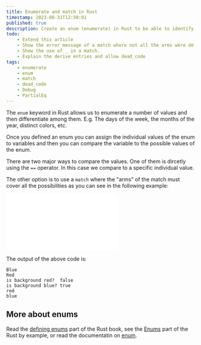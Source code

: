 ```yaml
---
title: Enumerate and match in Rust
timestamp: 2023-08-31T12:50:01
published: true
description: Create an enum (enumerate) in Rust to be able to identify distinct values from a set of values.
todo:
    - Extend this article
    - Show the error message of a match where not all the arms were defined.
    - Show the use of _ in a match.
    - Explain the derive entries and allow dead_code
tags:
    - enumerate
    - enum
    - match
    - dead_code
    - Debug
    - PartialEq
---
```


The `enum` keyword in Rust allows us to enumerate a number of values and then differentiate among them.
E.g. The days of the week, the months of the year, distinct colors, etc.

Once you defined an enum you can assign the individual values of the enum to variables and then you can compare the variable to the possible values of the enum.

There are two major ways to compare the values. One of them is dircetly using the `==` operator. In this case we compare to a specific individual value.

The other option is to use a `match` where the "arms" of the match must cover all the possibilities as you can see in the following example:

![](examples/enumerate_and_match.rs)

The output of the above code is:

```
Blue
Red
is background red?  false
is background blue? true
red
blue
```

## More about enums

Read the [defining enums](https://doc.rust-lang.org/book/ch06-01-defining-an-enum.html) part of the Rust book, see the [Enums](https://doc.rust-lang.org/rust-by-example/custom_types/enum.html) part of the Rust by example, or read the documentatin on [enum](https://doc.rust-lang.org/stable/std/keyword.enum.html).


